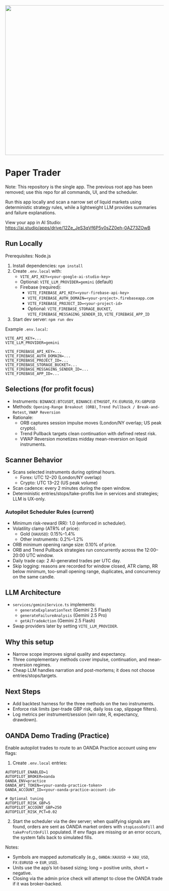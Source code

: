 <div align="center">
<img width="1200" height="475" alt="GHBanner" src="https://github.com/user-attachments/assets/0aa67016-6eaf-458a-adb2-6e31a0763ed6" />
</div>

# Paper Trader

Note: This repository is the single app. The previous root app has been removed; use this repo for all commands, UI, and the scheduler.

Run this app locally and scan a narrow set of liquid markets using deterministic strategy rules, while a lightweight LLM provides summaries and failure explanations.

View your app in AI Studio: https://ai.studio/apps/drive/12Ze_JeS3qVf6P5v0sZZ0eh-0AZ73ZOwB

## Run Locally

Prerequisites: Node.js

1. Install dependencies: `npm install`
2. Create `.env.local` with:
   - `VITE_API_KEY=<your-google-ai-studio-key>`
   - Optional: `VITE_LLM_PROVIDER=gemini` (default)
   - Firebase (required):
     - `VITE_FIREBASE_API_KEY=<your-firebase-api-key>`
     - `VITE_FIREBASE_AUTH_DOMAIN=<your-project>.firebaseapp.com`
     - `VITE_FIREBASE_PROJECT_ID=<your-project-id>`
     - Optional: `VITE_FIREBASE_STORAGE_BUCKET`, `VITE_FIREBASE_MESSAGING_SENDER_ID`, `VITE_FIREBASE_APP_ID`
3. Start dev server: `npm run dev`

Example `.env.local`:
```
VITE_API_KEY=...
VITE_LLM_PROVIDER=gemini

VITE_FIREBASE_API_KEY=...
VITE_FIREBASE_AUTH_DOMAIN=...
VITE_FIREBASE_PROJECT_ID=...
VITE_FIREBASE_STORAGE_BUCKET=...
VITE_FIREBASE_MESSAGING_SENDER_ID=...
VITE_FIREBASE_APP_ID=...
```

## Selections (for profit focus)

- Instruments: `BINANCE:BTCUSDT`, `BINANCE:ETHUSDT`, `FX:EURUSD`, `FX:GBPUSD`
- Methods: `Opening-Range Breakout (ORB)`, `Trend Pullback / Break-and-Retest`, `VWAP Reversion`
- Rationale:
  - ORB captures session impulse moves (London/NY overlap; US peak crypto).
  - Trend Pullback targets clean continuation with defined retest risk.
  - VWAP Reversion monetizes midday mean-reversion on liquid instruments.

## Scanner Behavior

- Scans selected instruments during optimal hours.
  - Forex: UTC 12–20 (London/NY overlap)
  - Crypto: UTC 13–22 (US peak volume)
- Scan cadence: every 2 minutes during the open window.
- Deterministic entries/stops/take-profits live in services and strategies; LLM is UX-only.

### Autopilot Scheduler Rules (current)

- Minimum risk-reward (RR): 1.0 (enforced in scheduler).
- Volatility clamp (ATR% of price):
  - Gold (`XAUUSD`): 0.15%–1.4%
  - Other instruments: 0.2%–1.2%
- ORB minimum opening range size: 0.10% of price.
- ORB and Trend Pullback strategies run concurrently across the 12:00–20:00 UTC window.
- Daily trade cap: 2 AI-generated trades per UTC day.
- Skip logging: reasons are recorded for window closed, ATR clamp, RR below minimum, too-small opening range, duplicates, and concurrency on the same candle.

## LLM Architecture

- `services/geminiService.ts` implements:
  - `generateExplanationText` (Gemini 2.5 Flash)
  - `generateFailureAnalysis` (Gemini 2.5 Pro)
  - `getAiTradeAction` (Gemini 2.5 Flash)
- Swap providers later by setting `VITE_LLM_PROVIDER`.

## Why this setup

- Narrow scope improves signal quality and expectancy.
- Three complementary methods cover impulse, continuation, and mean-reversion regimes.
- Cheap LLM handles narration and post-mortems; it does not choose entries/stops/targets.

## Next Steps

- Add backtest harness for the three methods on the two instruments.
- Enforce risk limits (per-trade GBP risk, daily loss cap, slippage filters).
- Log metrics per instrument/session (win rate, R, expectancy, drawdown).

## OANDA Demo Trading (Practice)

Enable autopilot trades to route to an OANDA Practice account using env flags:

1. Create `.env.local` entries:

```
AUTOPILOT_ENABLED=1
AUTOPILOT_BROKER=oanda
OANDA_ENV=practice
OANDA_API_TOKEN=<your-oanda-practice-token>
OANDA_ACCOUNT_ID=<your-oanda-practice-account-id>

# Optional tuning
AUTOPILOT_RISK_GBP=5
AUTOPILOT_ACCOUNT_GBP=250
AUTOPILOT_RISK_PCT=0.02
```

2. Start the scheduler via the dev server; when qualifying signals are found, orders are sent as OANDA market orders with `stopLossOnFill` and `takeProfitOnFill` populated. If env flags are missing or an error occurs, the system falls back to simulated fills.

Notes:
- Symbols are mapped automatically (e.g., `OANDA:XAUUSD` → `XAU_USD`, `FX:EURUSD` → `EUR_USD`).
- Units use the app’s lot-based sizing; long = positive units, short = negative.
- Closing via the admin price check will attempt to close the OANDA trade if it was broker-backed.
